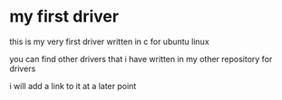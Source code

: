 # my first driver
this is my very first driver written in c for ubuntu linux

you can find other drivers that i have written in my other repository for drivers 

i will add a link to it at a later point
